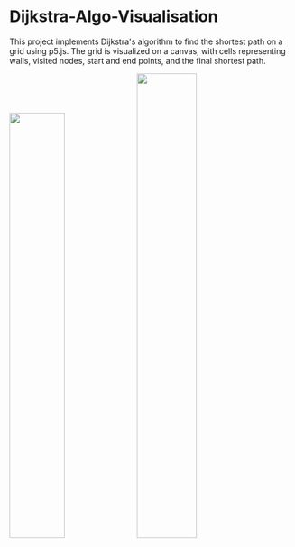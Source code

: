 # Dijkstra-Algo-Visualisation
This project implements Dijkstra's algorithm to find the shortest path on a grid using p5.js. The grid is visualized on a canvas, with cells representing walls, visited nodes, start and end points, and the final shortest path.

<p float="left">
  <img src="https://github.com/user-attachments/assets/ad609d3e-2a7c-449e-8281-9b3ed05c95e2" width="44%" />
  <img src="https://github.com/user-attachments/assets/68ddd9e6-3cee-47a9-b86f-55b960e74bf5" width="46%" />
</p>
